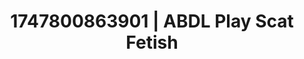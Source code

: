 ---
categories:
- Intimate reveal
- Self-pleasure
- Subtle kink
- Workplace fantasy
- Pleasure activism
image: /assets/images/1747800863901.webp
layout: post
seo:
  description: Featured content with exclusive ABDL Play, Scat Fetish. HD images available.
  keywords: ABDL Play, Scat Fetish
  og_image: /assets/images/1747800863901.webp
  schema_type: VisualArtwork
tags:
- ABDL Play
- '#1747800863901'
- Scat Fetish
title: 1747800863901 | ABDL Play Scat Fetish
---